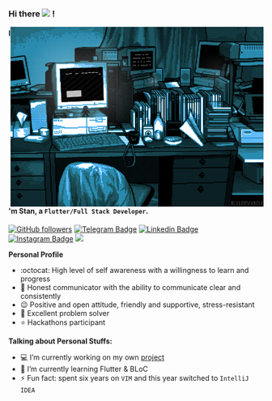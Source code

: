 ### Hi there <img src="https://media.giphy.com/media/hvRJCLFzcasrR4ia7z/giphy.gif" width="25px"> !
<img align="right" alt="GIF" src="https://github.com/Dsazz/Dsazz/blob/main/original.gif?raw=true"/>

#### I'm Stan, a `Flutter/Full Stack Developer`.

[![GitHub followers](https://img.shields.io/github/followers/Dsazz?label=Follow&style=social)](https://github.com/Dsazz/?tab=follow)
[![Telegram Badge](https://img.shields.io/badge/-stanislav_stepanenko-blue?style=social&logo=Telegram&link=https://t.me/stanislav_stepanenko)](https://t.me/stanislav_stepanenko) 
[![Linkedin Badge](https://img.shields.io/badge/-Stanislav%20Stepanenko-blue?style=social&logo=Linkedin&logoColor=blue&link=https://www.linkedin.com/in/stanislav_stepanenko/)](https://www.linkedin.com/in/stanislav_stepanenko/) 
[![Instagram Badge](https://img.shields.io/badge/-stanislav.stepanenko.93-blue?style=social&logo=Instagram&link=https://www.instagram.com/stanislav.stepanenko.93/)](https://www.instagram.com/stanislav.stepanenko.93/) 
![](https://visitor-badge.glitch.me/badge?page_id=Dsazz)

**Personal Profile**

- :octocat: High level of self awareness with a willingness to learn and progress
- 💬 Honest communicator with the ability to communicate clear and consistently
- 😉 Positive and open attitude, friendly and supportive, stress-resistant
- 🐾 Excellent problem solver
- ⭐ Hackathons participant 

**Talking about Personal Stuffs:**

- 💻 I’m currently working on my own [project](https://github.com/Dsazz/flutter_playground)
- 🧠 I’m currently learning Flutter & BLoC
- ⚡ Fun fact: spent six years on `VIM` and this year switched to `IntelliJ IDEA`
